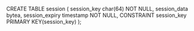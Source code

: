 CREATE TABLE session (
    session_key	char(64) NOT NULL,
    session_data	bytea,
    session_expiry	timestamp NOT NULL,
    CONSTRAINT session_key PRIMARY KEY(session_key)
);